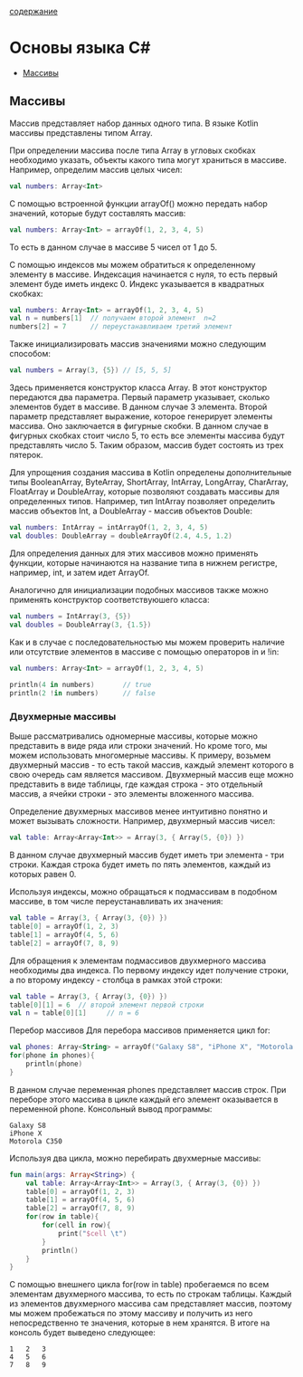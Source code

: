 [содержание](/readme.md)  

[Массивы]: https://professorweb.ru/my/csharp/charp_theory/level4/4_1.php

# Основы языка C#

* [Массивы](#Массивы)

## Массивы












Массив представляет набор данных одного типа. В языке Kotlin массивы представлены типом Array.

При определении массива после типа Array в угловых скобках необходимо указать, объекты какого типа могут храниться в массиве. Например, определим массив целых чисел:

```kt
val numbers: Array<Int>
```

С помощью встроенной функции arrayOf() можно передать набор значений, которые будут составлять массив:

```kt
val numbers: Array<Int> = arrayOf(1, 2, 3, 4, 5)
```

То есть в данном случае в массиве 5 чисел от 1 до 5.

С помощью индексов мы можем обратиться к определенному элементу в массиве. Индексация начинается с нуля, то есть первый элемент буде иметь индекс 0. Индекс указывается в квадратных скобках:

```kt
val numbers: Array<Int> = arrayOf(1, 2, 3, 4, 5)
val n = numbers[1]  // получаем второй элемент  n=2
numbers[2] = 7      // переустанавливаем третий элемент
```

Также инициализировать массив значениями можно следующим способом:

```kt
val numbers = Array(3, {5}) // [5, 5, 5]
```

Здесь применяется конструктор класса Array. В этот конструктор передаются два параметра. Первый параметр указывает, сколько элементов будет в массиве. В данном случае 3 элемента. Второй параметр представляет выражение, которое генерирует элементы массива. Оно заключается в фигурные скобки. В данном случае в фигурных скобках стоит число 5, то есть все элементы массива будут представлять число 5. Таким образом, массив будет состоять из трех пятерок.

Для упрощения создания массива в Kotlin определены дополнительные типы BooleanArray, ByteArray, ShortArray, IntArray, LongArray, CharArray, FloatArray и DoubleArray, которые позволяют создавать массивы для определенных типов. Например, тип IntArray позволяет определить массив объектов Int, а DoubleArray - массив объектов Double:

```kt
val numbers: IntArray = intArrayOf(1, 2, 3, 4, 5)
val doubles: DoubleArray = doubleArrayOf(2.4, 4.5, 1.2)
```

Для определения данных для этих массивов можно применять функции, которые начинаются на название типа в нижнем регистре, например, int, и затем идет ArrayOf.

Аналогично для инициализации подобных массивов также можно применять конструктор соответствуюшего класса:

```kt
val numbers = IntArray(3, {5})
val doubles = DoubleArray(3, {1.5})
```

Как и в случае с последовательностью мы можем проверить наличие или отсутствие элементов в массиве с помощью операторов in и !in:

```kt
val numbers: Array<Int> = arrayOf(1, 2, 3, 4, 5)
 
println(4 in numbers)       // true
println(2 !in numbers)      // false
```

### Двухмерные массивы

Выше рассматривались одномерные массивы, которые можно представить в виде ряда или строки значений. Но кроме того, мы можем использовать многомерные массивы. К примеру, возьмем двухмерный массив - то есть такой массив, каждый элемент которого в свою очередь сам является массивом. Двухмерный массив еще можно представить в виде таблицы, где каждая строка - это отдельный массив, а ячейки строки - это элементы вложенного массива.

Определение двухмерных массивов менее интуитивно понятно и может вызывать сложности. Например, двухмерный массив чисел:

```kt
val table: Array<Array<Int>> = Array(3, { Array(5, {0}) })
```

В данном случае двухмерный массив будет иметь три элемента - три строки. Каждая строка будет иметь по пять элементов, каждый из которых равен 0.

Используя индексы, можно обращаться к подмассивам в подобном массиве, в том числе переустанавливать их значения:

```kt
val table = Array(3, { Array(3, {0}) })
table[0] = arrayOf(1, 2, 3)
table[1] = arrayOf(4, 5, 6)
table[2] = arrayOf(7, 8, 9)
```

Для обращения к элементам подмассивов двухмерного массива необходимы два индекса. По первому индексу идет получение строки, а по второму индексу - столбца в рамках этой строки:

```kt
val table = Array(3, { Array(3, {0}) })
table[0][1] = 6  // второй элемент первой строки
val n = table[0][1]     // n = 6
```

Перебор массивов
Для перебора массивов применяется цикл for:

```kt
val phones: Array<String> = arrayOf("Galaxy S8", "iPhone X", "Motorola C350")
for(phone in phones){
    println(phone)
}
```

В данном случае переменная phones представляет массив строк. При переборе этого массива в цикле каждый его элемент оказывается в переменной phone. Консольный вывод программы:

```
Galaxy S8
iPhone X
Motorola C350
```

Используя два цикла, можно перебирать двухмерные массивы:

```kt
fun main(args: Array<String>) {
    val table: Array<Array<Int>> = Array(3, { Array(3, {0}) })
    table[0] = arrayOf(1, 2, 3)
    table[1] = arrayOf(4, 5, 6)
    table[2] = arrayOf(7, 8, 9)
    for(row in table){
        for(cell in row){
            print("$cell \t")
        }
        println()
    }
}
```

С помощью внешнего цикла for(row in table) пробегаемся по всем элементам двухмерного массива, то есть по строкам таблицы. Каждый из элементов двухмерного массива сам представляет массив, поэтому мы можем пробежаться по этому массиву и получить из него непосредственно те значения, которые в нем хранятся. В итоге на консоль будет выведено следующее:

```
1 	2 	3 	
4 	5 	6 	
7 	8 	9
```
